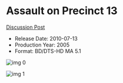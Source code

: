 # Assault on Precinct 13

[Discussion Post](https://www.avsforum.com/threads/bass-eq-for-filtered-movies.2995212/post-58412438)

* Release Date: 2010-07-13
* Production Year: 2005
* Format: BD/DTS-HD MA 5.1

![img 0](https://i.imgur.com/o338EHo.jpg)

![img 1](https://i.imgur.com/MT0i7yq.png)

